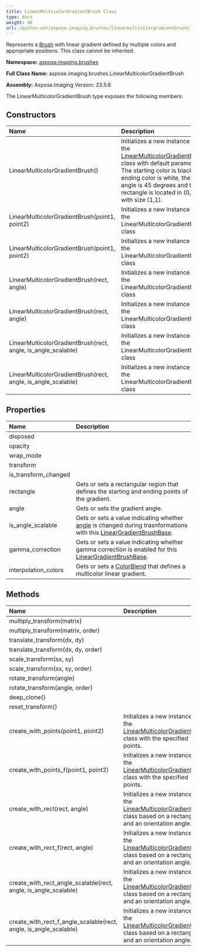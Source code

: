 ```yaml
---
title: LinearMulticolorGradientBrush Class
type: docs
weight: 40
url: /python-net/aspose.imaging.brushes/linearmulticolorgradientbrush/
---
```


Represents a [Brush](/imaging/python-net/aspose.imaging/brush/) with linear gradient defined by multiple colors and appropriate positions. This class cannot be inherited.

**Namespace:** [aspose.imaging.brushes](/imaging/python-net/aspose.imaging.brushes/)

**Full Class Name:** aspose.imaging.brushes.LinearMulticolorGradientBrush

**Assembly:**  Aspose.Imaging Version: 23.5.6

The LinearMulticolorGradientBrush type exposes the following members:
## **Constructors**
|**Name**|**Description**|
| :- | :- |
|LinearMulticolorGradientBrush()|Initializes a new instance of the [LinearMulticolorGradientBrush](/imaging/python-net/aspose.imaging.brushes/linearmulticolorgradientbrush/) class with default parameters.<br/>            The starting color is black, the ending color is white, the angle is 45 degrees and the rectangle is located in (0,0) with size (1,1).|
|LinearMulticolorGradientBrush(point1, point2)|Initializes a new instance of the LinearMulticolorGradientBrush class|
|LinearMulticolorGradientBrush(point1, point2)|Initializes a new instance of the LinearMulticolorGradientBrush class|
|LinearMulticolorGradientBrush(rect, angle)|Initializes a new instance of the LinearMulticolorGradientBrush class|
|LinearMulticolorGradientBrush(rect, angle)|Initializes a new instance of the LinearMulticolorGradientBrush class|
|LinearMulticolorGradientBrush(rect, angle, is_angle_scalable)|Initializes a new instance of the LinearMulticolorGradientBrush class|
|LinearMulticolorGradientBrush(rect, angle, is_angle_scalable)|Initializes a new instance of the LinearMulticolorGradientBrush class|
## **Properties**
|**Name**|**Description**|
| :- | :- |
|disposed|  |
|opacity|  |
|wrap_mode|  |
|transform|  |
|is_transform_changed|  |
|rectangle|Gets or sets a rectangular region that defines the starting and ending points of the gradient.|
|angle|Gets or sets the gradient angle.|
|is_angle_scalable|Gets or sets a value indicating whether [angle](/imaging/python-net/aspose.imaging.brushes/lineargradientbrushbase/) is changed during trasnformations with this [LinearGradientBrushBase](/imaging/python-net/aspose.imaging.brushes/lineargradientbrushbase/).|
|gamma_correction|Gets or sets a value indicating whether gamma correction is enabled for this [LinearGradientBrushBase](/imaging/python-net/aspose.imaging.brushes/lineargradientbrushbase/).|
|interpolation_colors|Gets or sets a [ColorBlend](/imaging/python-net/aspose.imaging/colorblend/) that defines a multicolor linear gradient.|
## **Methods**
|**Name**|**Description**|
| :- | :- |
|multiply_transform(matrix)|  |
|multiply_transform(matrix, order)|  |
|translate_transform(dx, dy)|  |
|translate_transform(dx, dy, order)|  |
|scale_transform(sx, sy)|  |
|scale_transform(sx, sy, order)|  |
|rotate_transform(angle)|  |
|rotate_transform(angle, order)|  |
|deep_clone()|  |
|reset_transform()|  |
|create_with_points(point1, point2)|Initializes a new instance of the [LinearMulticolorGradientBrush](/imaging/python-net/aspose.imaging.brushes/linearmulticolorgradientbrush/) class with the specified points.|
|create_with_points_f(point1, point2)|Initializes a new instance of the [LinearMulticolorGradientBrush](/imaging/python-net/aspose.imaging.brushes/linearmulticolorgradientbrush/) class with the specified points.|
|create_with_rect(rect, angle)|Initializes a new instance of the [LinearMulticolorGradientBrush](/imaging/python-net/aspose.imaging.brushes/linearmulticolorgradientbrush/) class based on a rectangle and an orientation angle.|
|create_with_rect_f(rect, angle)|Initializes a new instance of the [LinearMulticolorGradientBrush](/imaging/python-net/aspose.imaging.brushes/linearmulticolorgradientbrush/) class based on a rectangle and an orientation angle.|
|create_with_rect_angle_scalable(rect, angle, is_angle_scalable)|Initializes a new instance of the [LinearMulticolorGradientBrush](/imaging/python-net/aspose.imaging.brushes/linearmulticolorgradientbrush/) class based on a rectangle and an orientation angle.|
|create_with_rect_f_angle_scalable(rect, angle, is_angle_scalable)|Initializes a new instance of the [LinearMulticolorGradientBrush](/imaging/python-net/aspose.imaging.brushes/linearmulticolorgradientbrush/) class based on a rectangle and an orientation angle.|
